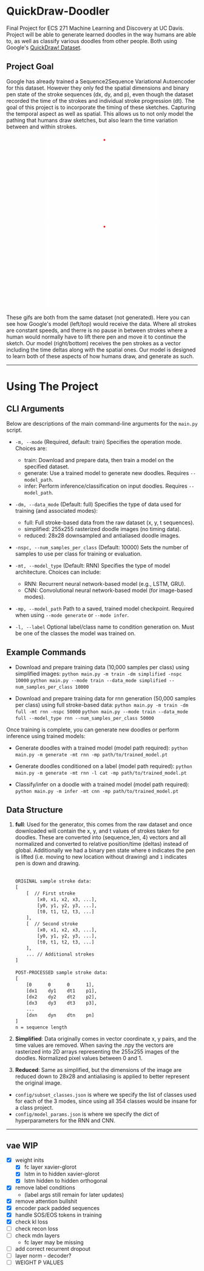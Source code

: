 # QuickDraw-Doodler
Final Project for ECS 271 Machine Learning and Discovery at UC Davis. Project will be able to generate learned doodles in the way humans are able to, as well as classify various doodles from other people. Both using Google's [QuickDraw! Dataset](https://github.com/googlecreativelab/quickdraw-dataset).

## Project Goal
Google has already trained a Sequence2Sequence Variational Autoencoder for this dataset. However they only fed the spatial dimensions and binary pen state of the stroke sequences (dx, dy, and p), even though the dataset recorded the time of the strokes and individual stroke progression (dt). The goal of this project is to incorporate the timing of these sketches. Capturing the temporal aspect as well as spatial. This allows us to not only model the pathing that humans draw sketches, but also learn the time variation between and within strokes. 


<p align="center">
  <img src="readme_figs/const_time.gif" width="300" alt="Visual for how Google's model receives the sketches">
  <img src="readme_figs/var_time.gif" width="300" alt="Visual for how our model receives the sketches">
</p>


These gifs are both from the same dataset (not generated). Here you can see how Google's model (left/top) would receive the data. Where all strokes are constant speeds, and therre is no pause in between strokes where a human would normally have to lift there pen and move it to continue the sketch. Our model (right/bottom) receives the pen strokes as a vector including the time deltas along with the spatial ones. Our model is designed to learn both of these aspects of how humans draw, and generate as such.

---

# Using The Project
## CLI Arguments

Below are descriptions of the main command-line arguments for the `main.py` script.

- `-m, --mode`
  (Required, default: train)
  Specifies the operation mode. Choices are:
    * train: Download and prepare data, then train a model on the specified dataset.
    * generate: Use a trained model to generate new doodles. Requires `--model_path`.
    * infer: Perform inference/classification on input doodles. Requires `--model_path`.
  
- `-dm, --data_mode`
  (Default: full)
  Specifies the type of data used for training (and associated modes):
    * full: Full stroke-based data from the raw dataset (x, y, t sequences).
    * simplified: 255x255 rasterized doodle images (no timing data).
    * reduced: 28x28 downsampled and antialiased doodle images.
  
- `-nspc, --num_samples_per_class`
  (Default: 10000)
  Sets the number of samples to use per class for training or evaluation.
  
- `-mt, --model_type`
  (Default: RNN)
  Specifies the type of model architecture. Choices can include:
    * RNN: Recurrent neural network-based model (e.g., LSTM, GRU).
    * CNN: Convolutional neural network-based model (for image-based modes).
  
- `-mp, --model_path`
  Path to a saved, trained model checkpoint. Required when using `--mode generate` or `--mode infer`.
  
- `-l, --label`
  Optional label/class name to condition generation on. Must be one of the classes the model was trained on.

## Example Commands

- Download and prepare training data (10,000 samples per class) using simplified images:
`python main.py -m train -dm simplified -nspc 10000`
`python main.py --mode train --data_mode simplified --num_samples_per_class 10000`


- Download and prepare training data for rnn generation (50,000 samples per class) using full stroke-based data:
`python main.py -m train -dm full -mt rnn -nspc 50000`
`python main.py --mode train --data_mode full --model_type rnn --num_samples_per_class 50000`

Once training is complete, you can generate new doodles or perform inference using trained models:
- Generate doodles with a trained model (model path required):
`python main.py -m generate -mt rnn -mp path/to/trained_model.pt`

- Generate doodles conditioned on a label (model path required):
`python main.py -m generate -mt rnn -l cat -mp path/to/trained_model.pt`

- Classify/infer on a doodle with a trained model (model path required):
`python main.py -m infer -mt cnn -mp path/to/trained_model.pt`

## Data Structure
1. **full**: Used for the generator, this comes from the raw dataset and once downloaded will contain the x, y, and t values of strokes taken for doodles. These are converted into (sequence_len, 4) vectors and all normalized and converted to relative position/time (deltas) instead of global. Additionally we had a binary pen state where `0` indicates the pen is lifted (i.e. moving to new location without drawing) and `1` indicates pen is down and drawing.
    
    ```

    ORIGINAL sample stroke data:
    [ 
        [  // First stroke 
            [x0, x1, x2, x3, ...],
            [y0, y1, y2, y3, ...],
            [t0, t1, t2, t3, ...]
        ],
        [  // Second stroke
            [x0, x1, x2, x3, ...],
            [y0, y1, y2, y3, ...],
            [t0, t1, t2, t3, ...]
        ],
        ... // Additional strokes
    ]

    POST-PROCESSED sample stroke data:
    [
        [0      0      0      1],
        [dx1    dy1    dt1    p1],
        [dx2    dy2    dt2    p2],
        [dx3    dy3    dt3    p3],
        ...
        [dxn    dyn    dtn    pn]
    ]
    n = sequence length

    ```
    
2. **Simplified**: Data originally comes in vector coordinate x, y pairs, and the time values are removed. When saving the .npy the vectors are rasterized into 2D arrays representing the 255x255 images of the doodles. Normalized pixel values between 0 and 1.

3. **Reduced**: Same as simplified, but the dimensions of the image are reduced down to 28x28 and antialiasing is applied to better represent the original image.

- `config/subset_classes.json` is where we specify the list of classes used for each of the 3 modes, since using all 354 classes would be insane for a class project. 
- `config/model_params.json` is where we specify the dict of hyperparameters for the RNN and CNN. 


---


## vae WIP

- [x] weight inits
  - [x] fc layer xavier-glorot
  - [x] lstm in to hidden xavier-glorot
  - [x] lstm hidden to hidden orthogonal

- [x] remove label conditions
  - (label args still remain for later updates)
- [x] remove attention bullshit
- [x] encoder pack padded sequences
- [x] handle SOS/EOS tokens in training
- [x] check kl loss
- [ ] check recon loss
- [ ] check mdn layers
  - fc layer may be missing
- [ ] add correct recurrent dropout
- [ ] layer norm - decoder?
- [ ] WEIGHT P VALUES